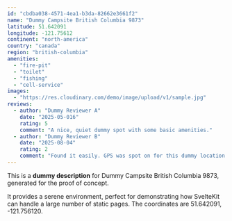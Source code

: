 ```yaml
---
id: "cbdba038-4571-4ea1-b3da-82662e3661f2"
name: "Dummy Campsite British Columbia 9873"
latitude: 51.642091
longitude: -121.75612
continent: "north-america"
country: "canada"
region: "british-columbia"
amenities:
  - "fire-pit"
  - "toilet"
  - "fishing"
  - "cell-service"
images:
  - "https://res.cloudinary.com/demo/image/upload/v1/sample.jpg"
reviews:
  - author: "Dummy Reviewer A"
    date: "2025-05-016"
    rating: 5
    comment: "A nice, quiet dummy spot with some basic amenities."
  - author: "Dummy Reviewer B"
    date: "2025-08-04"
    rating: 2
    comment: "Found it easily. GPS was spot on for this dummy location."
---
```


This is a **dummy description** for Dummy Campsite British Columbia 9873, generated for the proof of concept.

It provides a serene environment, perfect for demonstrating how SvelteKit can handle a large number of static pages. The coordinates are 51.642091, -121.756120.
